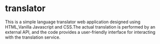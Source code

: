 # translator
This is a simple language translator web application designed using HTML,Vanilla Javascript and CSS.The actual translation is performed by an external API, and the code provides a user-friendly interface for interacting with the translation service.

